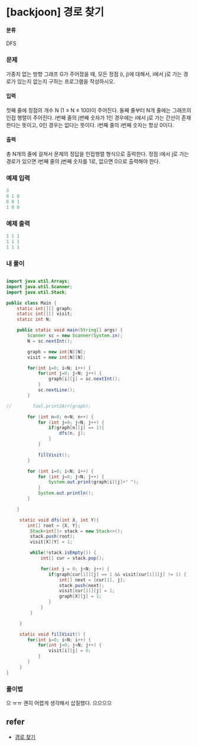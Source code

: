 # [backjoon] 경로 찾기 

#### 분류

DFS

### 문제


가중치 없는 방향 그래프 G가 주어졌을 때, 모든 정점 (i, j)에 대해서, i에서 j로 가는 경로가 있는지 없는지 구하는 프로그램을 작성하시오.


#### 입력


첫째 줄에 정점의 개수 N (1 ≤ N ≤ 100)이 주어진다. 둘째 줄부터 N개 줄에는 그래프의 인접 행렬이 주어진다. i번째 줄의 j번째 숫자가 1인 경우에는 i에서 j로 가는 간선이 존재한다는 뜻이고, 0인 경우는 없다는 뜻이다. i번째 줄의 i번째 숫자는 항상 0이다.


#### 출력


총 N개의 줄에 걸쳐서 문제의 정답을 인접행렬 형식으로 출력한다. 정점 i에서 j로 가는 경로가 있으면 i번째 줄의 j번째 숫자를 1로, 없으면 0으로 출력해야 한다.


### 예제 입력

```java
3
0 1 0
0 0 1
1 0 0

```

### 예제 출력

```java
1 1 1
1 1 1
1 1 1

```

### 내 풀이

```java

import java.util.Arrays;
import java.util.Scanner;
import java.util.Stack;

public class Main {
    static int[][] graph;
    static int[][] visit;
    static int N;

    public static void main(String[] args) {
        Scanner sc = new Scanner(System.in);
        N = sc.nextInt();

        graph = new int[N][N];
        visit = new int[N][N];

        for(int i=0; i<N; i++) {
            for(int j=0; j<N; j++) {
                graph[i][j] = sc.nextInt();
            }
            sc.nextLine();
        }

//        Tool.print2Arr(graph);

        for (int n=0; n<N; n++) {
            for (int j=0; j<N; j++) {
                if(graph[n][j] == 1){
                    dfs(n, j);
                }
            }

            fillVisit();
        }

        for (int i=0; i<N; i++) {
            for (int j=0; j<N; j++) {
                System.out.print(graph[i][j]+" ");
            }
            System.out.println();
        }

    }

     static void dfs(int X, int Y){
        int[] root = {X, Y};
         Stack<int[]> stack = new Stack<>();
         stack.push(root);
         visit[X][Y] = 1;

         while(!stack.isEmpty()) {
             int[] cur = stack.pop();

             for(int j = 0; j<N; j++) {
                if(graph[cur[1]][j] == 1 && visit[cur[1]][j] != 1) {
                    int[] next = {cur[1], j};
                    stack.push(next);
                    visit[cur[1]][j] = 1;
                    graph[X][j] = 1;
                }
             }
         }

     }

     static void fillVisit() {
        for(int i=0; i<N; i++) {
            for(int j=0; j<N; j++) {
                visit[i][j] = 0;
            }
        }
     }
}

```

### 풀이법

으 ㅠㅠ 괜히 어렵게 생각해서 삽질했다. 으으으으 

## refer

- [경로 찾기](https://www.acmicpc.net/problem/11403)
